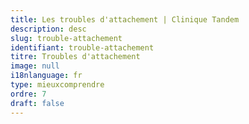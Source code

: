 ```yaml
---
title: Les troubles d'attachement | Clinique Tandem
description: desc
slug: trouble-attachement
identifiant: trouble-attachement
titre: Troubles d'attachement
image: null
i18nlanguage: fr
type: mieuxcomprendre
ordre: 7
draft: false
---
```


